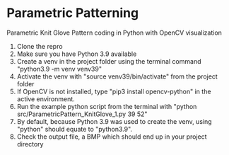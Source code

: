 # Parametric Patterning
 Parametric Knit Glove Pattern coding in Python with OpenCV visualization

 1. Clone the repro
 2. Make sure you have Python 3.9 available
 3. Create a venv in the project folder using the terminal command "python3.9 -m venv venv39"
 4. Activate the venv with "source venv39/bin/activate" from the project folder
 5. If OpenCV is not installed, type "pip3 install opencv-python" in the active environment.
 6. Run the example python script from the terminal with "python src/ParametricPattern_KnitGlove_1.py 39 52"
 7. By default, because Python 3.9 was used to create the venv, using "python" should equate to "python3.9".
 8. Check the output file, a BMP which should end up in your project directory

 
